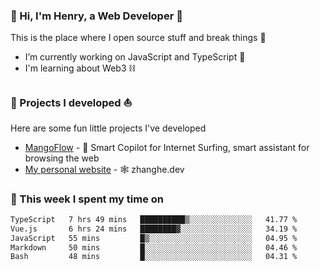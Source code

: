 <!-- [![Click to enter my website](https://github.com/zh30/zh30/assets/7930156/bb82b0df-3fb8-4136-8522-734cd2b27f6a)](https://blog.zhanghe.dev) -->

### 👋 Hi, I'm Henry, a Web Developer 🚀

This is the place where I open source stuff and break things :rofl:

- I’m currently working on JavaScript and TypeScript 🥢
- I'm learning about Web3 ⛓️

### 🔨 Projects I developed ⛵

Here are some fun little projects I've developed

- [MangoFlow](https://mangoflow.chat/) - 🥭 Smart Copilot for Internet Surfing, smart assistant for browsing the web
- [My personal website](https://zhanghe.dev) - 🕸️ zhanghe.dev

### 💪 This week I spent my time on

<!--START_SECTION:waka-->

```txt
TypeScript   7 hrs 49 mins   ██████████▒░░░░░░░░░░░░░░   41.77 %
Vue.js       6 hrs 24 mins   ████████▓░░░░░░░░░░░░░░░░   34.19 %
JavaScript   55 mins         █▒░░░░░░░░░░░░░░░░░░░░░░░   04.95 %
Markdown     50 mins         █░░░░░░░░░░░░░░░░░░░░░░░░   04.46 %
Bash         48 mins         █░░░░░░░░░░░░░░░░░░░░░░░░   04.31 %
```

<!--END_SECTION:waka-->
